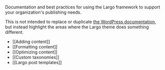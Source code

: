 Documentation and best practices for using the Largo framework to support your organization's publishing needs.

This is not intended to replace or duplicate [the WordPress documentation](http://codex.wordpress.org/), but instead highlight the areas where the Largo theme does something different. 

<!--
http://largoproject.org/using-your-project-largo-site/ 
How to do things that differ from the way WordPress normally does them. Important things to consider are photo and video uploads

-->

- [[Adding content]]
- [[Formatting content]]
- [[Optimizing content]]
- [[Custom taxonomies]]
- [[Largo post templates]]
